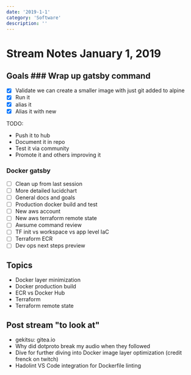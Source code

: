 ```yaml
---
date: '2019-1-1'
category: 'Software'
description: ''
---
```


# Stream Notes January 1, 2019

## Goals ### Wrap up gatsby command

- [x] Validate we can create a smaller image with just git added to alpine
- [x] Run it
- [x] alias it
- [x] Alias it with new

TODO:

- Push it to hub
- Document it in repo
- Test it via community
- Promote it and others improving it

### Docker gatsby

- [ ] Clean up from last session
- [ ] More detailed lucidchart
- [ ] General docs and goals
- [ ] Production docker build and test
- [ ] New aws account
- [ ] New aws terraform remote state
- [ ] Awsume command review
- [ ] TF init vs workspace vs app level IaC
- [ ] Terraform ECR
- [ ] Dev ops next steps preview

## Topics

- Docker layer minimization
- Docker production build
- ECR vs Docker Hub
- Terraform
- Terraform remote state

## Post stream "to look at"

- gekitsu: gitea.io
- Why did dotproto break my audio when they followed
- Dive for further diving into Docker image layer optimization (credit frenck on twitch)
- Hadolint VS Code integration for Dockerfile linting
